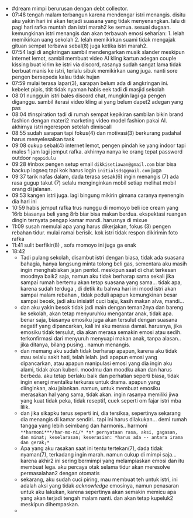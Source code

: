 - #dream mimpi berurusan dengan debt collector.
- 07:48 tengah malam terbangun karena mendengar istri menangis. disitu aku yakin hari ini akan terjadi suasana yang tidak menyenangkan.
  lalu di pagi hari rafka muntah dan istri marah2 ke semua. sesuai dugaan.
  kemungkinan istri menangis dan akan terbawah emosi seharian: 1. lelah memikirkan uang sekolah 2. lelah memikirkan suami tidak mengajak gituan
  sempat terbawa sebal(8) juga ketika istri marah2.
- 07:54 lagi di angkringan sambil mendengarkan musik slander meskipun internet lemot, sambil membuat video AI kling kartun adegan couple kissing buat kirim ke istri via discord, rasanya sudah sangat lama tidak berbuat manis ke istri, terlalu sibuk memikirkan uang juga.  nanti sore pengen bersepeda kalau tidak hujan
- 07:59 mulai terasa lapar(3), sarapan belum ada di angkringan ini. kebelet pipis, titit tidak nyaman habis eek tadi di masjid sekolah
- 08:01 nungguin istri bales discord chat, mungkin lagi ga pengen diganggu. sambil iterasi video kling ai yang belum dapet2 adegan yang pas
- 08:04 #inspiration tadi di rumah sempat kepikiran sambilan bikin brand fashion dengan materi2 marketing video model fashion pakai AI. akhirnya istri ngerespon setelah dimiscall
- 08:55 sudah sarapan tapi fokus(4) dan motivasi(3) berkurang padahal harus menyelesaikan task
- 09:08 cukup sebal(4) internet lemot, pengen pindah ke yang indoor tapi males 1 jam lagi jemput rafka. akhirnya nanya ke orang tepat password outdoor ``ngopidulu``
- 09:28 #inbox pengen setup email ``dikkisetiawan@gmail.com`` biar bisa backup logseq tapi kok harus login ``initialsds@gmail.com`` juga
- 09:37 tarik nafas dalam, dada terasa sesak(6) ingin menangis (7) ada rasa gugup takut (7) selalu menginginkan mobil setiap melihat mobil orang di jalanan.
- 09:53 kangen istri juga. lagi bingung mikirin gimana caranya nyenengin dia hari ini
- 10:59 habis jemput rafka trus nunggu di momoyo beli ice cream yang 16rb biasanya beli yang 8rb biar bisa makan berdua. ekspektasi ruangan dingin ternyata pengap kamar mandi. harusnya di mixue
- 11:09 susah memulai apa yang harus dikerjakan, fokus (3) pengen rebahan tidur. mulai ramai berisik. kok istri tidak respon dikirimin foto rafka
- 11:41 sulit berfikir(8) , sofa momoyo ini juga ga enak
- 18:42
	- Tadi pulang sekolah, disambut istri dengan biasa, tidak ada suasana bahagia, hanya langsung minta tolong beli gas, sementara aku masih ingin menghabiskan jajan pentol. meskipun saat di chat terkesan moodnya baik2 saja, namun aku tidak berharap sama sekali jika sampai rumah bertemu akan tetap suasana yang sama... tidak apa, karena sudah terduga , di detik itu bahwa hari ini mood istri akan sampai malam rebahan , tidak peduli apapun kemungkinan besar sampai beosk, jadi aku inisiatif cuci baju, kasih makan alva, mandi...
	- dan aku yakin besok tidak jadi main dengan teman2nya dan bareng ke sekolah, akan tetap menyuruhku mengantar anak, tidak apa. benar saja, biasanya emosiku juga akan tersulut dengan suasana negatif yang dipancarkan, kali ini aku merasa damai. harusnya, jika emosiku tidak tersulut, dia akan merasa semakin emosi atau sedih. terkonfirmasi dari menyuruh menyuapi makan anak, tanpa alasan.. jika ditanya, bilang pusing.. namun menangis.
	- dan memang aku sudah tidak berharap apapun, karena aku tidak mau selalu sakit hati, telah lelah. jadi apapun emosi yang dipancarkan, atau apapun manipulasi emosi yang dia ingin aku alami, tidak akan kuberi. moodmu dan moodku akan dan harus berbeda. aku tetap berlaku baik dan perhatian seperti biasa, tidak ingin energi mentalku terkuras untuk drama. apapun yang diinginkan, aku jalankan. namun, untuk membuat emosiku merasakan hal yang sama, tidak akan. ingin rasanya memiliki jiwa yang kuat tidak peka, tidak reseptif, cuek seperti om fajar istri mba lilik.
	- dan jika sikapku terus seperti ini, dia tersiksa, sepertinya sekarang dia menangis di kamar sendiri.. tapi ini harus dilakukan... demi rumah tangga yang lebih seimbang dan harmonis.. harmoni ``**harmoni***/har·mo·ni/* *n* pernyataan rasa, aksi, gagasan, dan minat; keselarasan; keserasian: *harus ada -- antara irama dan gerak;*``
	- Apa yang aku rasakan saat ini tentu tertekan(7), dada tidak nyaman(7), terkadang ingin marah. namun cukup di mimpi saja... karena akhir2 ini sering bermimpi yang melampiaskan emosi dan  itu membuat lega. aku percaya otak selama tidur akan meresolve permasalahan2 dengan otomatis
	- sekarang, aku sudah cuci piring, mau membuat teh untuk istri, ini adalah aksi yang tidak _acknowledge_ emosinya, namun penasaran untuk aku lakukan, karena sepertinya akan semakin memicu apa yang akan terjadi tengah malam nanti. dan akan tetap kupeluk2 meskipun dihempaskan.
	-